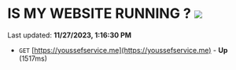 # IS MY WEBSITE RUNNING ? [![](https://img.shields.io/static/v1?label=Sponsor&message=%E2%9D%A4&logo=GitHub&color=%23fe8e86)](https://github.com/sponsors/<username>)

Last updated: **11/27/2023, 1:16:30 PM**

- `GET` [https://youssefservice.me](https://youssefservice.me) - **Up** (1517ms)
